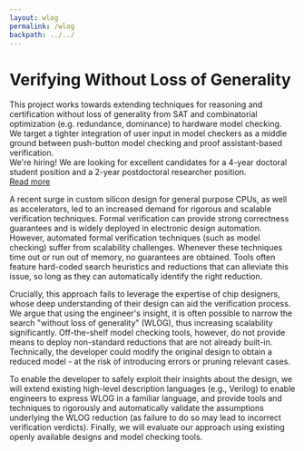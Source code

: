 ```yaml
---
layout: wlog
permalink: /wlog
backpath: ../../
---
```


<h1 id="teaching">Verifying Without Loss of Generality</h1>

<div class="summary">
This project works towards extending techniques for reasoning and certification without loss of generality from SAT and combinatorial optimization (e.g. redundance, dominance) to hardware model checking. We target a tighter integration of user input in model checkers
as a middle ground between push-button model checking and proof assistant-based verification.
</div>

<div class="notice">
    <headline>We're hiring!</headline>
    We are looking for excellent candidates for a 4-year doctoral student position
    and a 2-year postdoctoral researcher position.
    <div class="button-row">
        <a class="btn-big" href="/wlog/jobs/">Read more</a>
    </div>
</div>

A recent surge in custom silicon design for general purpose CPUs, as well as accelerators, led to an increased demand for rigorous and scalable verification techniques. Formal verification can provide strong correctness guarantees and is widely deployed in electronic design automation. However, automated formal verification techniques (such as model checking) suffer from scalability challenges. Whenever these techniques time out or run out of memory, no guarantees are obtained. Tools often feature hard-coded search heuristics and reductions that can alleviate this issue, so long as they can automatically identify the right reduction.

Crucially, this approach fails to leverage the expertise of chip designers, whose deep understanding of their design can aid the verification process. We argue that using the engineer's insight, it is often possible to narrow the search "without loss of generality" (WLOG), thus increasing scalability significantly. Off-the-shelf model checking tools, however, do not provide means to deploy non-standard reductions that are not already built-in. Technically, the developer could modify the original design to obtain a reduced model - at the risk of introducing errors or pruning relevant cases.

To enable the developer to safely exploit their insights about the design, we will extend existing high-level description languages (e.g., Verilog) to enable engineers to express WLOG in a familiar language, and provide tools and techniques to rigorously and automatically validate the assumptions underlying the WLOG reduction (as failure to do so may lead to incorrect verification verdicts). Finally, we will evaluate our approach using existing openly available designs and model checking tools.
